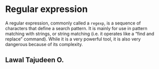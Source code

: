 # Regular expression
A regular expression, commonly called a `regexp`, is a sequence of characters that define a search pattern.
It is mainly for use in pattern matching with strings, or string matching (i.e. it operates like a “find and replace” command).
While it is a very powerful tool, it is also very dangerous because of its complexity.

## Lawal Tajudeen O.
